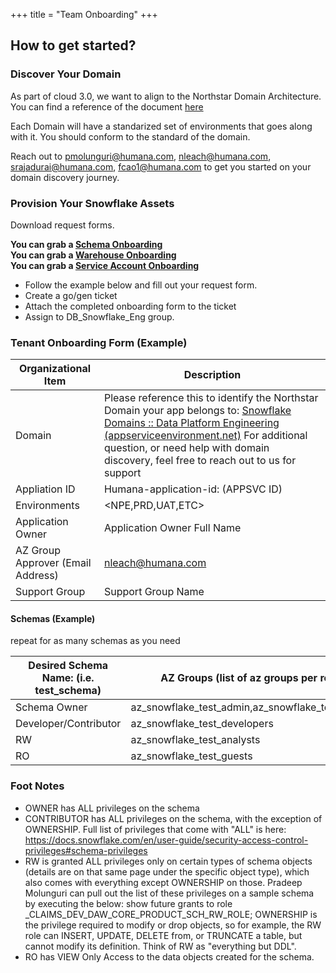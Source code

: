 +++
title = "Team Onboarding"
+++

## How to get started?

### Discover Your Domain
As part of cloud 3.0, we want to align to the Northstar Domain Architecture. You can find a reference of the document [here](snowflake_files/NS_Domain-to-Data_Sub-Domain-Mapping.pdf)

Each Domain will have a standarized set of environments that goes along with it. You should conform to the standard of the domain.

Reach out to pmolunguri@humana.com, nleach@humana.com, srajadurai@humana.com, fcao1@humana.com to get you started on your domain discovery journey.

### Provision Your Snowflake Assets

Download request forms.  
  
<b>You can grab a [Schema Onboarding](snowflake_files/Snowflake_Schemas_Onboarding_Form.docx) </b></br>
<b>You can grab a [Warehouse Onboarding](snowflake_files/Snowflake_Warehouse_Onboarding_Form_V1.docx) </b></br>
<b>You can grab a [Service Account Onboarding](snowflake_files/Snowflake_ServiceAccount_Onboarding_Form.docx) </b></br>

- Follow the example below and fill out your request form.
-  Create a go/gen ticket
-  Attach the completed onboarding form to the ticket
-  Assign to DB_Snowflake_Eng group.


### Tenant Onboarding Form (Example)

|Organizational Item|Description|
|-|-|
|Domain| Please reference this to identify the Northstar Domain your app belongs to: [Snowflake Domains :: Data Platform Engineering (appserviceenvironment.net)](https://dataplatform-docs.az3-cfes-eastus2-npe-asev3.appserviceenvironment.net/snowflake/references/snowflake_domains.html) For additional question, or need help with domain discovery, feel free to reach out to us for support|
|Appliation ID| Humana-application-id: (APPSVC ID) |
|Environments|<NPE,PRD,UAT,ETC>|
|Application Owner|Application Owner Full Name|
|AZ Group Approver (Email Address)|<nleach@humana.com>|
|Support Group|Support Group Name|



#### Schemas (Example)

repeat for as many schemas as you need

|Desired Schema Name: (i.e. test_schema)| AZ Groups (list of az groups per role)|
|-|-|
|Schema Owner|az_snowflake_test_admin,az_snowflake_test_owner|
|Developer/Contributor|az_snowflake_test_developers|
|RW|az_snowflake_test_analysts|
|RO|az_snowflake_test_guests|

### Foot Notes

- OWNER has ALL privileges on the schema
- CONTRIBUTOR has ALL privileges on the schema, with the exception of OWNERSHIP. Full list of privileges that come with "ALL" is here: https://docs.snowflake.com/en/user-guide/security-access-control-privileges#schema-privileges
- RW is granted ALL privileges only on certain types of schema objects (details are on that same page under the specific object type), which also comes with everything except OWNERSHIP on those. Pradeep Molunguri can pull out the list of these privileges on a sample schema by executing the below:
show future grants to role _CLAIMS_DEV_DAW_CORE_PRODUCT_SCH_RW_ROLE;
OWNERSHIP is the privilege required to modify or drop objects, so for example, the RW role can INSERT, UPDATE, DELETE from, or TRUNCATE a table, but cannot modify its definition. Think of RW as "everything but DDL".
- RO has VIEW Only Access to the data objects created for the schema.

